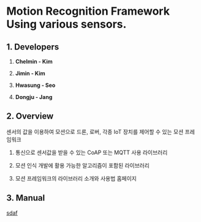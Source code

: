 # Motion Recognition Framework Using various sensors.

## 1. **Developers**

1. **Chelmin - Kim**

2. **Jimin - Kim**

3. **Hwasung - Seo**

4. **Dongju - Jang**

## 2. Overview

센서의 값을 이용하여 모션으로 드론, 로버, 각종 IoT 장치를 제어할 수 있는 모션 프레임워크

1. 통신으로 센서값을 받을 수 있는 CoAP 또는 MQTT 사용 라이브러리

2. 모션 인식 개발에 활용 가능한 알고리즘이 포함된 라이브러리

3. 모션 프레임워크의 라이브러리 소개와 사용법 홈페이지

## 3. Manual



[sdaf](/chapter1.md)



